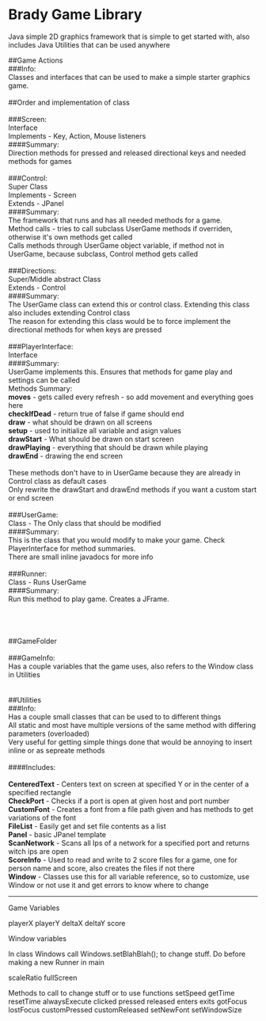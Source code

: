 # Brady Game Library
Java simple 2D graphics framework that is simple to get started with, also includes Java Utilities that can be used anywhere


##Game Actions<br>
###Info:<br>
Classes and interfaces that can be used to make a simple starter graphics game.<br>
<br>
##Order and implementation of class<br>
<br>
###Screen:<br>
Interface<br>
Implements - Key, Action, Mouse listeners<br>
####Summary:<br>
Direction methods for pressed and released directional keys and needed methods for games<br>
<br>
###Control:<br>
Super Class<br>
Implements - Screen<br>
Extends - JPanel<br>
####Summary:<br>
The framework that runs and has all needed methods for a game.<br>
Method calls - tries to call subclass UserGame methods if overriden, otherwise it's own methods get called<br>
Calls methods through UserGame object variable, if method not in UserGame, because subclass, Control method gets called<br>
<br>
###Directions:<br>
Super/Middle abstract Class<br>
Extends - Control<br>
####Summary:<br>
The UserGame class can extend this or control class. Extending this class also includes extending Control class<br>
The reason for extending this class would be to force implement the directional methods for when keys are pressed<br>
<br>
###PlayerInterface:<br>
Interface<br>
####Summary:<br>
UserGame implements this. Ensures that methods for game play and settings can be called<br>
Methods Summary:<br>
**moves** - gets called every refresh - so add movement and everything goes here<br>
**checkIfDead** - return true of false if game should end<br>
**draw** - what should be drawn on all screens<br>
**setup** - used to initialize all variable and asign values<br>
**drawStart** - What should be drawn on start screen<br>
**drawPlaying** - everything that should be drawn while playing<br>
**drawEnd** - drawing the end screen<br>
<br>
These methods don't have to in UserGame because they are already in Control class as default cases<br>
Only rewrite the drawStart and drawEnd methods if you want a custom start or end screen<br>
<br>
###UserGame:<br>
Class - The Only class that should be modified<br>
####Summary:<br>
This is the class that you would modify to make your game. Check PlayerInterface for method summaries.<br>
There are small inline javadocs for more info<br>
<br>
###Runner:<br>
Class - Runs UserGame<br>
####Summary:<br>
Run this method to play game.  Creates a JFrame.<br>
<br>
<br>
<br>
<br>
##GameFolder<br>
<br>
###GameInfo:<br>
Has a couple variables that the game uses, also refers to the Window class in Utilities<br>
<br>
<br>
##Utilities<br>
###Info:<br>
Has a couple small classes that can be used to to different things<br>
All static and most have multiple versions of the same method with differing parameters (overloaded)<br>
Very useful for getting simple things done that would be annoying to insert inline or as sepreate methods<br>
<br>
####Includes:<br>
<br>
**CenteredText** - Centers text on screen at specified Y or in the center of a specified rectangle<br>
**CheckPort** - Checks if a port is open at given host and port number<br>
**CustomFont** - Creates a font from a file path given and has methods to get variations of the font<br>
**FileList** - Easily get and set file contents as a list<br>
**Panel** - basic JPanel template<br>
**ScanNetwork** - Scans all Ips of a network for a specified port and returns witch ips are open<br>
**ScoreInfo** - Used to read and write to 2 score files for a game, one for person name and score, also creates the files if not there<br>
**Window** - Classes use this for all variable reference, so to customize, use Window or not use it and get errors to know where to change<br>




____________________________________________________________________________________

Game Variables

playerX
playerY
deltaX
deltaY
score

Window variables

In class Windows
call Windows.setBlahBlah(); to change stuff. Do before making a new Runner in main

scaleRatio
fullScreen

Methods to call to change stuff or to use functions
setSpeed
getTime
resetTime
alwaysExecute
clicked
pressed
released
enters
exits
gotFocus
lostFocus
customPressed
customReleased
setNewFont
setWindowSize



